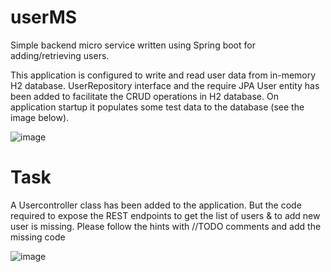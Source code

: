 # userMS
Simple backend micro service written using Spring boot for adding/retrieving users.

This application is configured to write and read user data from in-memory H2 database. UserRepository interface and the require JPA User entity has been added to facilitate the CRUD operations in H2 database. On application startup it populates some test data to the database (see the image below).

![image](https://user-images.githubusercontent.com/7077582/109755324-6e97d380-7bab-11eb-871f-4da39c03f085.png)

# Task
A Usercontroller class has been added to the application. But the code required to expose the REST endpoints to get the list of users & to add new user is missing.
Please follow the hints with //TODO comments and add the missing code

![image](https://user-images.githubusercontent.com/7077582/109719873-e85d9c00-7b6e-11eb-8b54-cde294409176.png)



